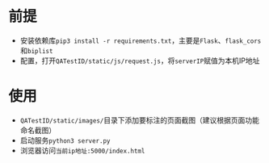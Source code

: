 # 前提

* 安装依赖库`pip3 install -r requirements.txt`，主要是`Flask`、`flask_cors`和`biplist`
* 配置，打开`QATestID/static/js/request.js`，将`serverIP`赋值为本机IP地址

# 使用

* `QATestID/static/images/`目录下添加要标注的页面截图（建议根据页面功能命名截图）
* 启动服务`python3 server.py`
* 浏览器访问`当前ip地址:5000/index.html`

